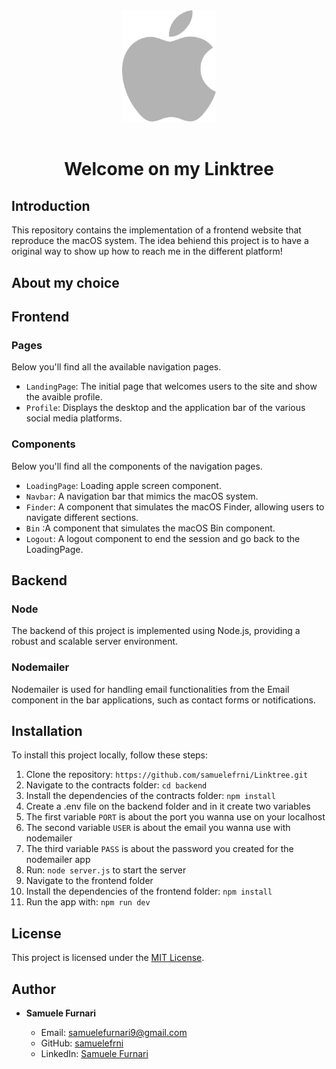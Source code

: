 <div align="center"><img src="./frontend/public/apple-logo-1.png" width="150px"></div>
<br />
<div align="center">
  <h1 align="center">Welcome on my Linktree</h1>
</div>

## Introduction

This repository contains the implementation of a frontend website that reproduce the macOS system. The idea behiend this project is to have a original way to show up how to reach me in the different platform!

## About my choice

## Frontend

### Pages

Below you'll find all the available navigation pages.

- `LandingPage`: The initial page that welcomes users to the site and show the avaible profile.
- `Profile`: Displays the desktop and the application bar of the various social media platforms.

### Components

Below you'll find all the components of the navigation pages.

- `LoadingPage`: Loading apple screen component.
- `Navbar`: A navigation bar that mimics the macOS system.
- `Finder`: A component that simulates the macOS Finder, allowing users to navigate different sections.
- `Bin` :A component that simulates the macOS Bin component.
- `Logout`: A logout component to end the session and go back to the LoadingPage.

## Backend

### Node

The backend of this project is implemented using Node.js, providing a robust and scalable server environment.

### Nodemailer

Nodemailer is used for handling email functionalities from the Email component in the bar applications, such as contact forms or notifications.

## Installation

To install this project locally, follow these steps:

1. Clone the repository: `https://github.com/samuelefrni/Linktree.git`
2. Navigate to the contracts folder: `cd backend`
3. Install the dependencies of the contracts folder: `npm install`
4. Create a .env file on the backend folder and in it create two variables
5. The first variable `PORT` is about the port you wanna use on your localhost
6. The second variable `USER` is about the email you wanna use with nodemailer
7. The third variable `PASS` is about the password you created for the nodemailer app
8. Run: `node server.js` to start the server
9. Navigate to the frontend folder
10. Install the dependencies of the frontend folder: `npm install`
11. Run the app with: `npm run dev`

## License

This project is licensed under the [MIT License](https://opensource.org/licenses/MIT).

## Author

- **Samuele Furnari**

  - Email: samuelefurnari9@gmail.com
  - GitHub: [samuelefrni](https://github.com/samuelefrni)
  - LinkedIn: [Samuele Furnari](https://www.linkedin.com/in/samuele-furnari-a37567220/)
